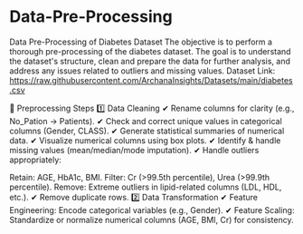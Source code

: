 # Data-Pre-Processing
Data Pre-Processing of Diabetes Dataset
The objective is to perform a thorough pre-processing of the diabetes dataset. The goal is to
understand the dataset's structure, clean and prepare the data for further analysis, and address
any issues related to outliers and missing values.
Dataset Link:
https://raw.githubusercontent.com/ArchanaInsights/Datasets/main/diabetes.csv

🔧 Preprocessing Steps
1️⃣ Data Cleaning
✔ Rename columns for clarity (e.g., No_Pation → Patients).
✔ Check and correct unique values in categorical columns (Gender, CLASS).
✔ Generate statistical summaries of numerical data.
✔ Visualize numerical columns using box plots.
✔ Identify & handle missing values (mean/median/mode imputation).
✔ Handle outliers appropriately:

Retain: AGE, HbA1c, BMI.
Filter: Cr (>99.5th percentile), Urea (>99.9th percentile).
Remove: Extreme outliers in lipid-related columns (LDL, HDL, etc.).
✔ Remove duplicate rows.
2️⃣ Data Transformation
✔ Feature Engineering: Encode categorical variables (e.g., Gender).
✔ Feature Scaling: Standardize or normalize numerical columns (AGE, BMI, Cr) for consistency.
